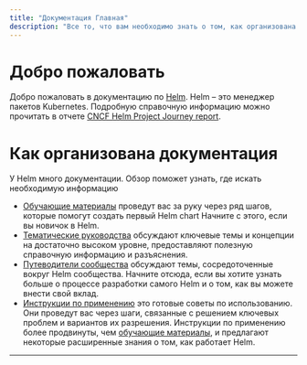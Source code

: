 ```yaml
---
title: "Документация Главная"
description: "Все то, что вам необходимо знать о том, как организована документация."
---
```


# Добро пожаловать

Добро пожаловать в документацию по [Helm](https://helm.sh/). Helm – это менеджер пакетов Kubernetes. Подробную справочную информацию можно прочитать в отчете
[CNCF Helm Project Journey
report](https://www.cncf.io/cncf-helm-project-journey/).

# Как организована документация

У Helm много документации. Обзор поможет узнать, где искать необходимую информацию

- [Обучающие материалы](intro) проведут вас за руку через ряд шагов, которые помогут создать
  первый Helm chart Начните с этого, если вы новичок в Helm.
- [Тематические руководства](topics) обсуждают ключевые темы и концепции на достаточно высоком уровне,
  предоставляют полезную справочную информацию и разъяснения.
- [Путеводители сообщества](community) обсуждают темы, сосредоточенные вокруг Helm сообщества.
  Начните отсюда, если вы хотите узнать больше о процессе разработки самого Helm и о том, как вы можете внести свой вклад.
- [Инструкции по применению](howto) это готовые советы по использованию.
  Они проведут вас через шаги, связанные с решением ключевых проблем и вариантов их разрешения.
  Инструкции по применению более продвинуты, чем [обучающие материалы](intro), и предлагают некоторые расширенные знания о том, как работает Helm.
---

